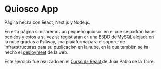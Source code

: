 # Quiosco App

Página hecha con React, Next.js y Node.js. 

En está página simularemos un pequeño quiosco en el que se podrán hacer pedidos y estos a su vez se registrarán en una BBDD de MySQL alojada en la nube gracias a Railway, una plataforma para el soporte de infraestructuras para su publicación en la nube, en la que también se ha hecho el [deployment](https://itsjrillo-quioscoapp.up.railway.app/) de la web.

Este ejercicio fue realizado en el [Curso de React ](https://www.udemy.com/course/react-de-principiante-a-experto-creando-mas-de-10-aplicaciones/) de Juan Pablo de la Torre.

